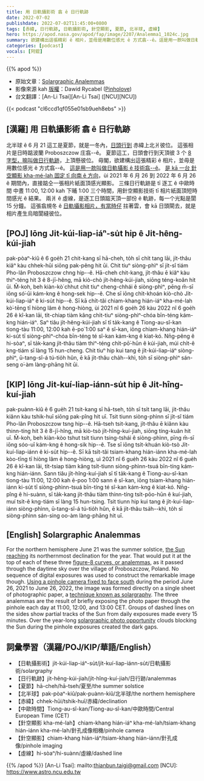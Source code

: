 ```yaml
---
title: 用 日軌攝影術 翕 ê 日行軌跡
date: 2022-07-02
publishdate: 2022-07-02T11:45:00+0800
tags: [赤緯, 日行軌跡, 日軌攝影術, 針空顯影, 夏節, 北半球, 虛線]
hero: https://apod.nasa.gov/apod/fap/image/2207/Analemma1_1024c.jpg
summary: 欲建構出這張精彩 ê 相片，並毋是用數位感光 ê 方式翕--ê。這是用一款叫做日軌攝影 ê 技術翕--ê。
categories: [podcast]
vocals: [阿錕]
---
```


{{% apod %}}

- 原始文章：[Solargraphic Analemmas](https://apod.nasa.gov/apod/ap220702.html)
- 影像來源 kah [版權][copyright]：Dawid Rycabel ([Pinholove](https://www.instagram.com/pinholove_com))
- 台文翻譯：[An-Li Tsai][An-Li Tsai] ([NCU][NCU])

{{< podcast "cl6ccd1qf055e01sb9ueh8ebs" >}}

## [漢羅] 用 日軌攝影術 翕 ê 日行軌跡
北半球 ê 6 月 21 這工是夏節，就是一冬內，[日頭行到][the Sun reaching] 赤緯上北爿彼位。
這張相片是日時踮波蘭 Proboszczow 庄翕--ê。
夏節這工，日頭會行到天頂彼 3 个 [8 字型，嘛叫做日行軌跡][figure-8 curves, or analemmas]，上頂懸彼位。
毋閣，欲建構出這張精彩 ê 相片，並毋是用數位感光 ê 方式翕--ê。
[這是用一款叫做日軌攝影 ê 技術翕--ê][technique known as solargraphy]。
[是 kā 一台 針空顯影 kha-mé-lah 固定 tī 向南 ê 方向][Using a pinhole camera fixed to face south]，ùi 2021 年 6 月 26 到 2022 年 6 月 26 ê 期間內，直接踮仝一張相片紙面頂感光顯影。
三條日行軌跡是 tī 逐工 ê 中歐時間 中晝 11:00, 12:00 kah 下晡 1:00 三个時間，用針空顯影技術 tī 相片紙面頂短時間感光 ê 結果。
兩爿 ê 虛線，是逐工日頭踮天頂一部份 ê 軌跡，每一个光點是閬 15 分鐘。
這張翕規冬 ê [日軌攝影相片，有當時仔][solargraphic photo opportunity] 拄著雲，會 kā 日頭閘去，就是相片產生烏暗閬縫彼位。


## [POJ] Iōng Ji̍t-kúi-liap-iáⁿ-su̍t hip ê Ji̍t-hêng-kúi-jiah
pak-pòaⁿ-kiû ê 6 goe̍h 21 chit-kang sī hā-cheh, to̍h sī chi̍t tang lāi, ji̍t-thâu kiâⁿ kàu chhek-hūi siōng pak-pêng hit ūi.
Chit tiuⁿ siòng-phìⁿ sī ji̍t-sî tiám Pho-lân Proboszczow chng hip--ê.
Hā-cheh chit-kang, ji̍t-thâu ē kiâⁿ kàu thiⁿ-téng hit 3 ê 8-jī-hêng, mā kiò-chò ji̍t-hêng-kúi-jiah, siōng téng-koân hit ūi.
M̄-koh, beh kiàn-kò͘ chhut chit tiuⁿ cheng-chhái ê siòng-phìⁿ, pēng m̄-sī iōng só͘-ūi kám-kng ê hong-sek hip--ê.
Che sī iōng chi̍t-khoán kiò-chò Ji̍t-kúi-liap-iáⁿ ê ki-su̍t hip--ê.
Sī kā chi̍t-tâi chiam-khang hián-iáⁿ kha-mé-lah kò͘-tēng tī hiòng lâm ê hong-hiòng, ùi 2021 nî 6 goe̍h 26 kàu 2022 nî 6 goe̍h 26 ê kî-kan lāi, ti̍t-chiap tiàm kâng chi̍t-tiuⁿ siòng-phìⁿ-chóa bīn-téng kám-kng hián-iáⁿ.
Saⁿ tiâu ji̍t-hêng-kúi-jiah sī tī ta̍k-kang ê Tiong-au-sî-kan tiong-tàu 11:00, 12:00 kah ē-po͘ 1:00 saⁿ ê sî-kan, iōng chiam-khang hián-iáⁿ ki-su̍t tī siòng-phìⁿ-chóa bīn-téng té sî-kan kám-kng ê kiat-kó.
Nn̄g-pêng ê hi-sòaⁿ, sī ta̍k-kang ji̍t-thâu tiàm thiⁿ-téng chi̍t-pō͘-hūn ê kúi-jiah, múi chi̍t-ê kng-tiám sī làng 15 hun-cheng.
Chit tiuⁿ hip kui tang ê ji̍t-kúi-liap-iáⁿ siòng-phìⁿ, ū-tang-sî-á tú-tio̍h hûn, ē kā ji̍t-thâu cha̍h--khì, to̍h sī siòng-phìⁿ sán-seng o͘-àm làng-phāng hit ūi.

## [KIP] Iōng Ji̍t-kuí-liap-iánn-su̍t hip ê Ji̍t-hîng-kuí-jiah
pak-puànn-kiû ê 6 gue̍h 21 tsit-kang sī hā-tseh, to̍h sī tsi̍t tang lāi, ji̍t-thâu kiânn kàu tshik-huī siōng pak-pîng hit uī.
Tsit tiunn siòng-phìnn sī ji̍t-sî tiám Pho-lân Proboszczow tsng hip--ê.
Hā-tseh tsit-kang, ji̍t-thâu ē kiânn kàu thinn-tíng hit 3 ê 8-jī-hîng, mā kiò-tsò ji̍t-hîng-kuí-jiah, siōng tíng-kuân hit uī.
M̄-koh, beh kiàn-kòo tshut tsit tiunn tsing-tshái ê siòng-phìnn, pīng m̄-sī iōng sóo-uī kám-kng ê hong-sik hip--ê.
Tse sī iōng tsi̍t-khuán kiò-tsò Ji̍t-kuí-liap-iánn ê ki-su̍t hip--ê.
Sī kā tsi̍t-tâi tsiam-khang hián-iánn kha-mé-lah kòo-tīng tī hiòng lâm ê hong-hiòng, uì 2021 nî 6 gue̍h 26 kàu 2022 nî 6 gue̍h 26 ê kî-kan lāi, ti̍t-tsiap tiàm kâng tsi̍t-tiunn siòng-phìnn-tsuá bīn-tíng kám-kng hián-iánn.
Sann tiâu ji̍t-hîng-kuí-jiah sī tī ta̍k-kang ê Tiong-au-sî-kan tiong-tàu 11:00, 12:00 kah ē-poo 1:00 sann ê sî-kan, iōng tsiam-khang hián-iánn ki-su̍t tī siòng-phìnn-tsuá bīn-tíng té sî-kan kám-kng ê kiat-kó.
Nn̄g-pîng ê hi-suànn, sī ta̍k-kang ji̍t-thâu tiàm thinn-tíng tsi̍t-pōo-hūn ê kuí-jiah, muí tsi̍t-ê kng-tiám sī làng 15 hun-tsing.
Tsit tiunn hip kui tang ê ji̍t-kuí-liap-iánn siòng-phìnn, ū-tang-sî-á tú-tio̍h hûn, ē kā ji̍t-thâu tsa̍h--khì, to̍h sī siòng-phìnn sán-sing oo-àm làng-phāng hit uī.

## [English] Solargraphic Analemmas
For the northern hemisphere June 21 was the summer solstice, [the Sun reaching][the Sun reaching] its northernmost declination for the year.
That would put it at the top of each of these three [figure-8 curves, or analemmas][figure-8 curves, or analemmas], as it passed through the daytime sky over the village of Proboszczow, Poland.
No sequence of digital exposures was used to construct the remarkable image though.
[Using a pinhole camera fixed to face south][Using a pinhole camera fixed to face south] during the period June 26, 2021 to June 26, 2022, the image was formed directly on a single sheet of photographic paper, a [technique known as solargraphy][technique known as solargraphy].
The three analemmas are the result of briefly exposing the photo paper through the pinhole each day at 11:00, 12:00, and 13:00 CET.
Groups of dashed lines on the sides show partial tracks of the Sun from daily exposures made every 15 minutes.
Over the year-long [solargraphic photo opportunity][solargraphic photo opportunity] clouds blocking the Sun during the pinhole exposures created the dark gaps.

## 詞彙學習（漢羅/POJ/KIP/華語/English）
- 【日軌攝影術】ji̍t-kúi-liap-iáⁿ-su̍t/ji̍t-kuí-liap-iánn-su̍t/日軌攝影術/solargraphy
- 【日行軌跡】ji̍t-hêng-kúi-jiah/ji̍t-hîng-kuí-jiah/日行跡/analemmas
- 【夏節】hā-cheh/hā-tseh/夏至/the summer solstice
- 【北半球】pak-pòaⁿ-kiû/pak-puànn-kiû/北半球/the northern hemisphere
- 【赤緯】chhek-hūi/tshik-huī/赤緯/declination
- 【中歐時間】Tiong-au-sî-kan/Tiong-au-sî-kan/中歐時間/Central European Time (CET)
- 【針空顯影 kha-mé-lah】chiam-khang hián-iáⁿ kha-mé-lah/tsiam-khang hián-iánn kha-mé-lah/針孔成像相機/pinhole camera
- 【針空顯影】chiam-khang hián-iáⁿ/tsiam-khang hián-iánn/針孔成像/pinhole imaging
- 【虛線】hi-sòaⁿ/hi-suànn/虛線/dashed line

{{% /apod %}}
[An-Li Tsai]: mailto:thianbun.taigi@gmail.com
[NCU]: https://www.astro.ncu.edu.tw

[copyright]: https://apod.nasa.gov/apod/fap/lib/about_apod.html#srapply

[the Sun reaching]:https://earthobservatory.nasa.gov/images/52248/seeing-equinoxes-and-solstices-from-space
[figure-8 curves, or analemmas]:https://apod.nasa.gov/apod/ap190621.html
[Using a pinhole camera fixed to face south]:https://www.youtube.com/watch?v=djc1kK7UzgY
[technique known as solargraphy]:https://www.alternativephotography.com/solargraphy-catching-the-suns-path-pinhole-camera/
[solargraphic photo opportunity]:https://analemma.pl/english-version
